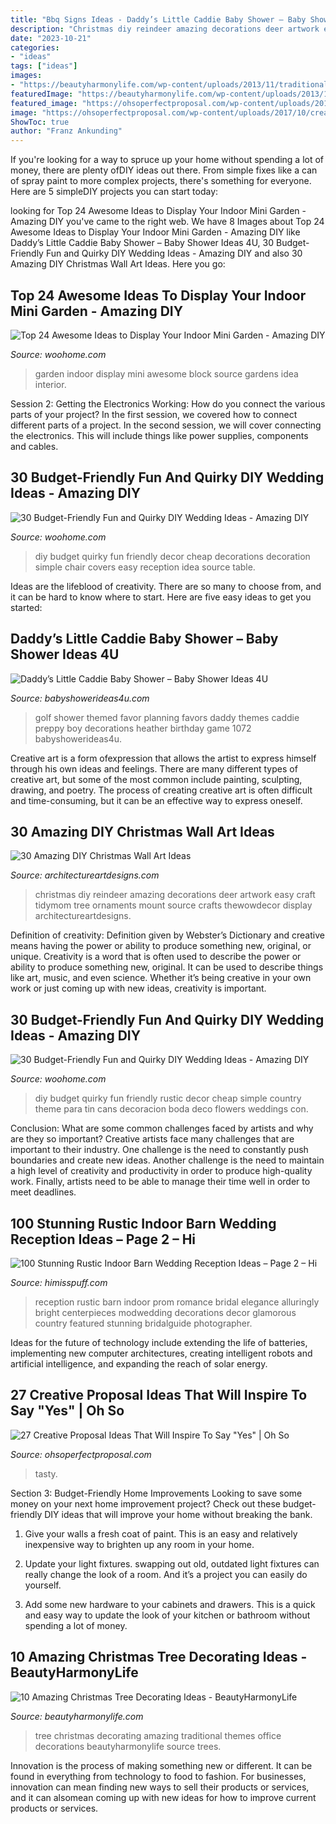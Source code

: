 ```yaml
---
title: "Bbq Signs Ideas - Daddy’s Little Caddie Baby Shower – Baby Shower Ideas 4u"
description: "Christmas diy reindeer amazing decorations deer artwork easy craft tidymom tree ornaments mount source crafts thewowdecor display architectureartdesigns"
date: "2023-10-21"
categories:
- "ideas"
tags: ["ideas"]
images:
- "https://beautyharmonylife.com/wp-content/uploads/2013/11/traditional-.jpg"
featuredImage: "https://beautyharmonylife.com/wp-content/uploads/2013/11/traditional-.jpg"
featured_image: "https://ohsoperfectproposal.com/wp-content/uploads/2017/10/creative-proposal-ideas-cupcake-taste-surprise-lynxplanner-via-instagram.jpg"
image: "https://ohsoperfectproposal.com/wp-content/uploads/2017/10/creative-proposal-ideas-cupcake-taste-surprise-lynxplanner-via-instagram.jpg"
ShowToc: true
author: "Franz Ankunding"
---
```



If you're looking for a way to spruce up your home without spending a lot of money, there are plenty ofDIY ideas out there. From simple fixes like a can of spray paint to more complex projects, there's something for everyone. Here are 5 simpleDIY projects you can start today:

	

		
looking for Top 24 Awesome Ideas to Display Your Indoor Mini Garden - Amazing DIY you've came to the right web. We have 8 Images about Top 24 Awesome Ideas to Display Your Indoor Mini Garden - Amazing DIY like Daddy’s Little Caddie Baby Shower – Baby Shower Ideas 4U, 30 Budget-Friendly Fun and Quirky DIY Wedding Ideas - Amazing DIY and also 30 Amazing DIY Christmas Wall Art Ideas. Here you go:
		
    
## Top 24 Awesome Ideas To Display Your Indoor Mini Garden - Amazing DIY

<img loading=lazy src="http://www.woohome.com/wp-content/uploads/2016/04/indoor-garden-projects-13.jpg" onerror="this.onerror=null;this.src='https://tse4.mm.bing.net/th?id=OIP.Ki_UXHZ1V1w7he8dPZSgBAHaLH&amp;pid=15.1';" alt="Top 24 Awesome Ideas to Display Your Indoor Mini Garden - Amazing DIY">

_Source: woohome.com_

>garden indoor display mini awesome block source gardens idea interior. 

	

Session 2: Getting the Electronics Working: How do you connect the various parts of your project?
In the first session, we covered how to connect different parts of a project. In the second session, we will cover connecting the electronics. This will include things like power supplies, components and cables.

    
## 30 Budget-Friendly Fun And Quirky DIY Wedding Ideas - Amazing DIY

<img loading=lazy src="http://www.woohome.com/wp-content/uploads/2014/01/diy-wedding-ideas-10.jpg" onerror="this.onerror=null;this.src='https://tse1.mm.bing.net/th?id=OIP.3Beek2sbjcFI8XWQJtt-MAHaLH&amp;pid=15.1';" alt="30 Budget-Friendly Fun and Quirky DIY Wedding Ideas - Amazing DIY">

_Source: woohome.com_

>diy budget quirky fun friendly decor cheap decorations decoration simple chair covers easy reception idea source table. 

	

Ideas are the lifeblood of creativity. There are so many to choose from, and it can be hard to know where to start. Here are five easy ideas to get you started:

    
## Daddy’s Little Caddie Baby Shower – Baby Shower Ideas 4U

<img loading=lazy src="https://babyshowerideas4u.com/wp-content/uploads/2014/02/golf-1072_600x397.jpg" onerror="this.onerror=null;this.src='https://tse4.mm.bing.net/th?id=OIP.geWqr8O04N2mTwQmIhgnwAHaE5&amp;pid=15.1';" alt="Daddy’s Little Caddie Baby Shower – Baby Shower Ideas 4U">

_Source: babyshowerideas4u.com_

>golf shower themed favor planning favors daddy themes caddie preppy boy decorations heather birthday game 1072 babyshowerideas4u. 

	

Creative art is a form ofexpression that allows the artist to express himself through his own ideas and feelings. There are many different types of creative art, but some of the most common include painting, sculpting, drawing, and poetry. The process of creating creative art is often difficult and time-consuming, but it can be an effective way to express oneself.

    
## 30 Amazing DIY Christmas Wall Art Ideas

<img loading=lazy src="http://www.architectureartdesigns.com/wp-content/uploads/2013/12/719.jpg" onerror="this.onerror=null;this.src='https://tse2.mm.bing.net/th?id=OIP.hr7e6WqYun2OZxicT5U-0AHaLL&amp;pid=15.1';" alt="30 Amazing DIY Christmas Wall Art Ideas">

_Source: architectureartdesigns.com_

>christmas diy reindeer amazing decorations deer artwork easy craft tidymom tree ornaments mount source crafts thewowdecor display architectureartdesigns. 

	

Definition of creativity: Definition given by Webster’s Dictionary and creative means having the power or ability to produce something new, original, or unique.
Creativity is a word that is often used to describe the power or ability to produce something new, original. It can be used to describe things like art, music, and even science. Whether it’s being creative in your own work or just coming up with new ideas, creativity is important.

    
## 30 Budget-Friendly Fun And Quirky DIY Wedding Ideas - Amazing DIY

<img loading=lazy src="http://www.woohome.com/wp-content/uploads/2014/01/diy-wedding-ideas-11.jpg" onerror="this.onerror=null;this.src='https://tse3.mm.bing.net/th?id=OIP.x9Cba91FTht2Wed4fbFRmAHaLI&amp;pid=15.1';" alt="30 Budget-Friendly Fun and Quirky DIY Wedding Ideas - Amazing DIY">

_Source: woohome.com_

>diy budget quirky fun friendly rustic decor cheap simple country theme para tin cans decoracion boda deco flowers weddings con. 

	

Conclusion: What are some common challenges faced by artists and why are they so important?
Creative artists face many challenges that are important to their industry. One challenge is the need to constantly push boundaries and create new ideas. Another challenge is the need to maintain a high level of creativity and productivity in order to produce high-quality work. Finally, artists need to be able to manage their time well in order to meet deadlines.

    
## 100 Stunning Rustic Indoor Barn Wedding Reception Ideas – Page 2 – Hi

<img loading=lazy src="https://www.himisspuff.com/wp-content/uploads/2016/03/Glamorous-wedding-reception-ideas.jpg" onerror="this.onerror=null;this.src='https://tse2.mm.bing.net/th?id=OIP.yG05y4CXEkjBdEO5hv0T6QHaJ4&amp;pid=15.1';" alt="100 Stunning Rustic Indoor Barn Wedding Reception Ideas – Page 2 – Hi">

_Source: himisspuff.com_

>reception rustic barn indoor prom romance bridal elegance alluringly bright centerpieces modwedding decorations decor glamorous country featured stunning bridalguide photographer. 

	

Ideas for the future of technology include extending the life of batteries, implementing new computer architectures, creating intelligent robots and artificial intelligence, and expanding the reach of solar energy.

    
## 27 Creative Proposal Ideas That Will Inspire To Say &quot;Yes&quot; | Oh So

<img loading=lazy src="https://ohsoperfectproposal.com/wp-content/uploads/2017/10/creative-proposal-ideas-cupcake-taste-surprise-lynxplanner-via-instagram.jpg" onerror="this.onerror=null;this.src='https://tse3.mm.bing.net/th?id=OIP.EDe5Brm2adIiryuoW0OZbQHaLG&amp;pid=15.1';" alt="27 Creative Proposal Ideas That Will Inspire To Say &quot;Yes&quot; | Oh So">

_Source: ohsoperfectproposal.com_

>tasty. 

	

Section 3: Budget-Friendly Home Improvements
Looking to save some money on your next home improvement project? Check out these budget-friendly DIY ideas that will improve your home without breaking the bank.
1. Give your walls a fresh coat of paint. This is an easy and relatively inexpensive way to brighten up any room in your home.

2. Update your light fixtures. swapping out old, outdated light fixtures can really change the look of a room. And it’s a project you can easily do yourself.

3. Add some new hardware to your cabinets and drawers. This is a quick and easy way to update the look of your kitchen or bathroom without spending a lot of money.

    
## 10 Amazing Christmas Tree Decorating Ideas - BeautyHarmonyLife

<img loading=lazy src="https://beautyharmonylife.com/wp-content/uploads/2013/11/traditional-.jpg" onerror="this.onerror=null;this.src='https://tse2.mm.bing.net/th?id=OIP.UJEixgty-ME6V9j55zSqYgAAAA&amp;pid=15.1';" alt="10 Amazing Christmas Tree Decorating Ideas - BeautyHarmonyLife">

_Source: beautyharmonylife.com_

>tree christmas decorating amazing traditional themes office decorations beautyharmonylife source trees. 

	

Innovation is the process of making something new or different. It can be found in everything from technology to food to fashion. For businesses, innovation can mean finding new ways to sell their products or services, and it can alsomean coming up with new ideas for how to improve current products or services.

